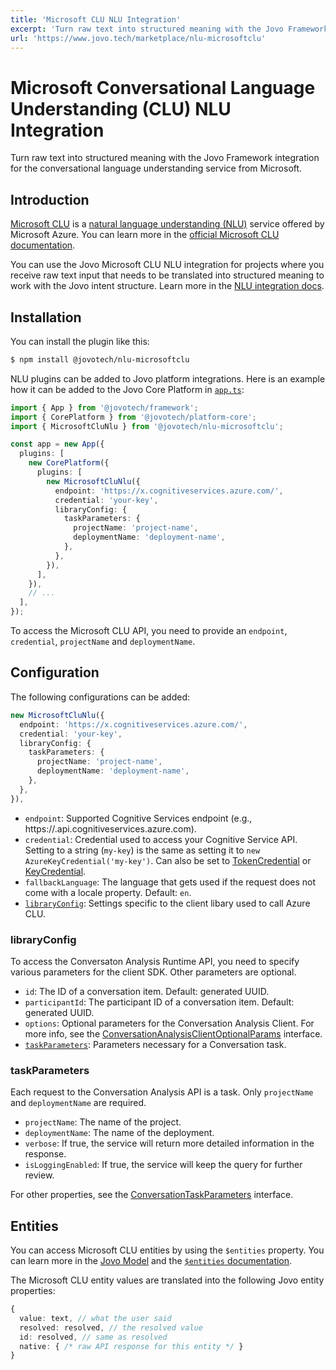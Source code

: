 ```yaml
---
title: 'Microsoft CLU NLU Integration'
excerpt: 'Turn raw text into structured meaning with the Jovo Framework integration for the conversational language understanding service from Microsoft.'
url: 'https://www.jovo.tech/marketplace/nlu-microsoftclu'
---
```


# Microsoft Conversational Language Understanding (CLU) NLU Integration

Turn raw text into structured meaning with the Jovo Framework integration for the conversational language understanding service from Microsoft.

## Introduction

[Microsoft CLU](https://learn.microsoft.com/en-us/azure/cognitive-services/language-service/conversational-language-understanding/overview) is a [natural language understanding (NLU)](https://www.jovo.tech/docs/nlu) service offered by Microsoft Azure. You can learn more in the [official Microsoft CLU documentation](https://learn.microsoft.com/en-us/azure/cognitive-services/language-service/conversational-language-understanding/how-to/create-project?tabs=language-studio%2CLanguage-Studio).

You can use the Jovo Microsoft CLU NLU integration for projects where you receive raw text input that needs to be translated into structured meaning to work with the Jovo intent structure. Learn more in the [NLU integration docs](https://www.jovo.tech/docs/nlu).


## Installation

You can install the plugin like this:

```sh
$ npm install @jovotech/nlu-microsoftclu
```

NLU plugins can be added to Jovo platform integrations. Here is an example how it can be added to the Jovo Core Platform in [`app.ts`](https://www.jovo.tech/docs/app-config):

```typescript
import { App } from '@jovotech/framework';
import { CorePlatform } from '@jovotech/platform-core';
import { MicrosoftCluNlu } from '@jovotech/nlu-microsoftclu';

const app = new App({
  plugins: [
    new CorePlatform({
      plugins: [
        new MicrosoftCluNlu({
          endpoint: 'https://x.cognitiveservices.azure.com/',
          credential: 'your-key',
          libraryConfig: {
            taskParameters: {
              projectName: 'project-name',
              deploymentName: 'deployment-name',
            },
          },          
        }),
      ],
    }),
    // ...
  ],
});
```

To access the Microsoft CLU API, you need to provide an `endpoint`, `credential`, `projectName` and `deploymentName`.

## Configuration

The following configurations can be added:

```typescript
new MicrosoftCluNlu({
  endpoint: 'https://x.cognitiveservices.azure.com/',
  credential: 'your-key',
  libraryConfig: {
    taskParameters: {
      projectName: 'project-name',
      deploymentName: 'deployment-name',
    },
  },          
}),
```

- `endpoint`: Supported Cognitive Services endpoint (e.g., https://.api.cognitiveservices.azure.com).
- `credential`: Credential used to access your Cognitive Service API. Setting to a string (`my-key`) is the same as setting it to `new AzureKeyCredential('my-key')`. Can also be set to [TokenCredential](https://github.com/Azure/azure-sdk-for-js/blob/6758bdbdd6f1e077921eaed6e9dc7cae3cb30a82/sdk/core/core-auth/src/tokenCredential.ts) or [KeyCredential](https://github.com/Azure/azure-sdk-for-js/blob/6758bdbdd6f1e077921eaed6e9dc7cae3cb30a82/sdk/core/core-auth/src/azureKeyCredential.ts).
- `fallbackLanguage`: The language that gets used if the request does not come with a locale property. Default: `en`.
- [`libraryConfig`](#libraryconfig): Settings specific to the client libary used to call Azure CLU.

### libraryConfig

To access the Conversaton Analysis Runtime API, you need to specify various parameters for the client SDK. Other parameters are optional.

- `id`: The ID of a conversation item. Default: generated UUID.
- `participantId`: The participant ID of a conversation item. Default: generated UUID.
- `options`: Optional parameters for the Conversation Analysis Client. For more info, see the [ConversationAnalysisClientOptionalParams](https://github.com/Azure/azure-sdk-for-js/blob/8c9b021b3566b12a10296a656433b4d9c44629e5/sdk/cognitivelanguage/ai-language-conversations/src/models.ts#L2174) interface.
- [`taskParameters`](#taskparameters): Parameters necessary for a Conversation task.

### taskParameters

Each request to the Conversation Analysis API is a task. Only `projectName` and `deploymentName` are required.

- `projectName`: The name of the project.
- `deploymentName`: The name of the deployment.
- `verbose`: If true, the service will return more detailed information in the response.
- `isLoggingEnabled`: If true, the service will keep the query for further review.

For other properties, see the [ConversationTaskParameters](https://github.com/Azure/azure-sdk-for-js/blob/8c9b021b3566b12a10296a656433b4d9c44629e5/sdk/cognitivelanguage/ai-language-conversations/src/models.ts#L202) interface.


## Entities

You can access Microsoft CLU entities by using the `$entities` property. You can learn more in the [Jovo Model](https://www.jovo.tech/docs/models) and the [`$entities` documentation](https://www.jovo.tech/docs/entities).

The Microsoft CLU entity values are translated into the following Jovo entity properties:

```typescript
{
  value: text, // what the user said
  resolved: resolved, // the resolved value
  id: resolved, // same as resolved
  native: { /* raw API response for this entity */ }
}
```

